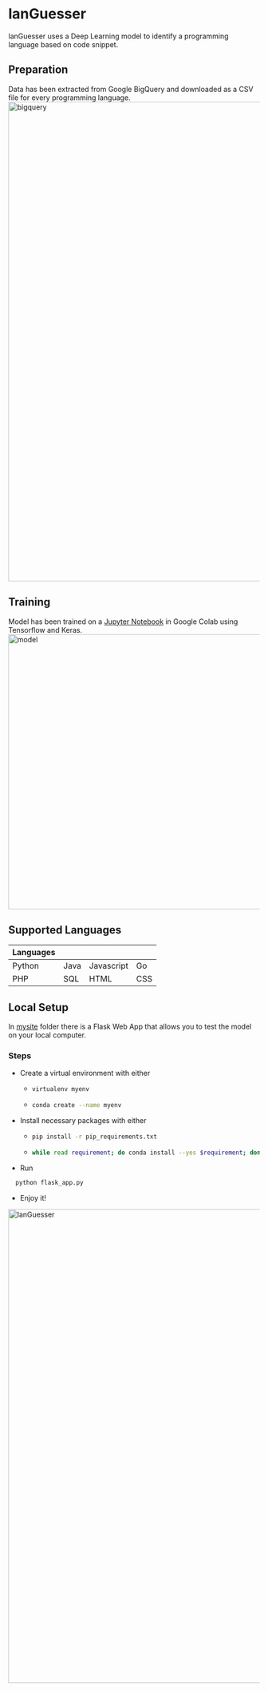 # lanGuesser
lanGuesser uses a Deep Learning model to identify a programming language based on code snippet.

## Preparation
Data has been extracted from Google BigQuery and downloaded as a CSV file for every programming language.
<img width="959" alt="bigquery" src="https://user-images.githubusercontent.com/38654875/59158130-0f7c5c00-8ab6-11e9-831d-1dd55dbffb71.png">

## Training
Model has been trained on a [Jupyter Notebook](lanGuesser.ipynb) in Google Colab using Tensorflow and Keras.
<img width="550" alt="model" src="https://user-images.githubusercontent.com/38654875/59158180-ff18b100-8ab6-11e9-9845-0c6196793b14.png">

## Supported Languages
| Languages   |             |             |             |
|-------------|-------------|-------------|-------------|
| Python      | Java        | Javascript  | Go          |
| PHP         | SQL         | HTML        | CSS         |

## Local Setup
In [mysite](mysite) folder there is a Flask Web App that allows you to test the model on your local computer.
### Steps
- Create a virtual environment with either
  - ```bash
    virtualenv myenv
    ```
  - ```bash
    conda create --name myenv
    ```
- Install necessary packages with either
  - ```bash
    pip install -r pip_requirements.txt
    ```
  - ```bash
    while read requirement; do conda install --yes $requirement; done < requirements.txt
    ```
- Run 
```bash
  python flask_app.py
```
- Enjoy it!
<img width="948" alt="lanGuesser" src="https://user-images.githubusercontent.com/38654875/59158812-84549380-8ac0-11e9-9293-70b2f926b48e.png">
